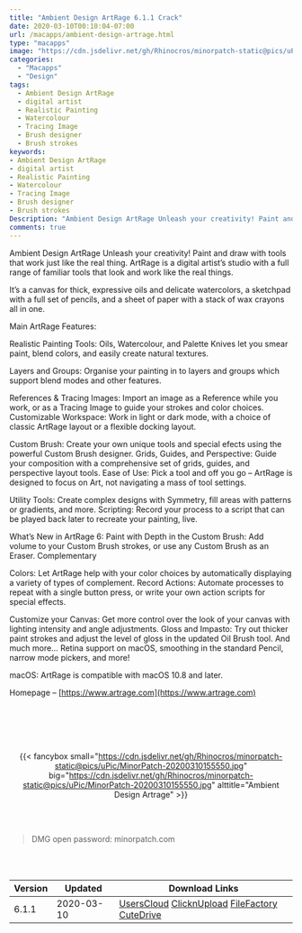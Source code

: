 ```yaml
---
title: "Ambient Design ArtRage 6.1.1 Crack"
date: 2020-03-10T00:10:04-07:00
url: /macapps/ambient-design-artrage.html
type: "macapps"
image: "https://cdn.jsdelivr.net/gh/Rhinocros/minorpatch-static@pics/uPic/xX0ta2.png"
categories:
  - "Macapps"
  - "Design"
tags:
  - Ambient Design ArtRage
  - digital artist
  - Realistic Painting
  - Watercolour
  - Tracing Image
  - Brush designer
  - Brush strokes
keywords:
- Ambient Design ArtRage
- digital artist
- Realistic Painting
- Watercolour
- Tracing Image
- Brush designer
- Brush strokes
Description: "Ambient Design ArtRage Unleash your creativity! Paint and draw with tools that work just like the real thing. ArtRage is a digital artist’s studio with a full range of familiar tools that look and work like the real things."
comments: true
---
```


Ambient Design ArtRage Unleash your creativity! Paint and draw with tools that work just like the real thing. ArtRage is a digital artist’s studio with a full range of familiar tools that look and work like the real things.

It’s a canvas for thick, expressive oils and delicate watercolors, a sketchpad with a full set of pencils, and a sheet of paper with a stack of wax crayons all in one.

Main ArtRage Features:

Realistic Painting Tools: Oils, Watercolour, and Palette Knives let you smear paint, blend colors, and easily create natural textures.

Layers and Groups: Organise your painting in to layers and groups which support blend modes and other features.

References & Tracing Images: Import an image as a Reference while you work, or as a Tracing Image to guide your strokes and color choices. Customizable Workspace: Work in light or dark mode, with a choice of classic ArtRage layout or a flexible docking layout.

Custom Brush: Create your own unique tools and special efects using the powerful Custom Brush designer. Grids, Guides, and Perspective: Guide your composition with a comprehensive set of grids, guides, and perspective layout tools. Ease of Use: Pick a tool and off you go – ArtRage is designed to focus on Art, not navigating a mass of tool settings.

Utility Tools: Create complex designs with Symmetry, fill areas with patterns or gradients, and more. Scripting: Record your process to a script that can be played back later to recreate your painting, live.

What’s New in ArtRage 6: Paint with Depth in the Custom Brush: Add volume to your Custom Brush strokes, or use any Custom Brush as an Eraser. Complementary

Colors: Let ArtRage help with your color choices by automatically displaying a variety of types of complement. Record Actions: Automate processes to repeat with a single button press, or write your own action scripts for special effects.

Customize your Canvas: Get more control over the look of your canvas with lighting intensity and angle adjustments. Gloss and Impasto: Try out thicker paint strokes and adjust the level of gloss in the updated Oil Brush tool. And much more… Retina support on macOS, smoothing in the standard Pencil, narrow mode pickers, and more!



macOS: ArtRage is compatible with macOS 10.8 and later.



Homepage – [https://www.artrage.com](https://www.artrage.com)

<br/>
<br/>
<script async src="https://pagead2.googlesyndication.com/pagead/js/adsbygoogle.js"></script>
<ins class="adsbygoogle"
     style="display:block; text-align:center;"
     data-ad-layout="in-article"
     data-ad-format="fluid"
     data-ad-client="ca-pub-8746275014476192"
     data-ad-slot="5144997159"></ins>
<script>
     (adsbygoogle = window.adsbygoogle || []).push({});
</script>
<br/>
<br/>


<center>

{{< fancybox small="https://cdn.jsdelivr.net/gh/Rhinocros/minorpatch-static@pics/uPic/MinorPatch-20200310155550.jpg" big="https://cdn.jsdelivr.net/gh/Rhinocros/minorpatch-static@pics/uPic/MinorPatch-20200310155550.jpg" alttitle="Ambient Design Artrage" >}}

</center>

<br/>
<br/>


> DMG open password: minorpatch.com

<br/>

<br/>
<div id="history_version" class="history_version">

| Version | Updated | Download Links |
| ---- | ---- | ---- |
| 6.1.1 | 2020-03-10 | [UsersCloud](https://ouo.io/t6C4Ni)   [ClicknUpload](https://ouo.io/ruOM0iM)   [FileFactory](https://ouo.io/6W0nCO)   [CuteDrive](https://ouo.io/Pzo8pJc) |

</div>
